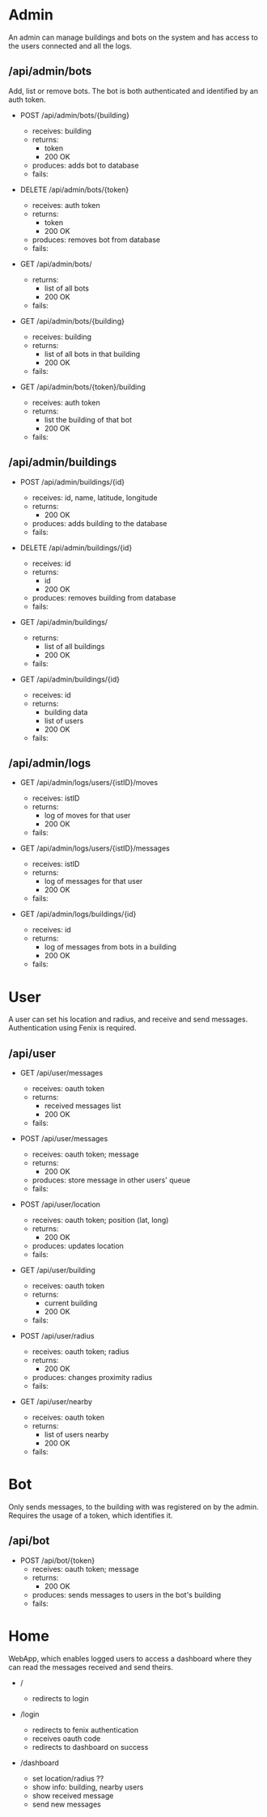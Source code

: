 # Admin

An admin can manage buildings and bots on the system and has
access to the users connected and all the logs.

## /api/admin/bots

Add, list or remove bots. The bot is both authenticated
and identified by an auth token.

- POST /api/admin/bots/{building}
    - receives: building
    - returns:
        - token
        - 200 OK
    - produces: adds bot to database
    - fails:

- DELETE /api/admin/bots/{token}
    - receives: auth token
    - returns:
        - token
        - 200 OK
    - produces: removes bot from database
    - fails:

- GET /api/admin/bots/
    - returns:
        - list of all bots
        - 200 OK
    - fails:

- GET /api/admin/bots/{building}
    - receives: building
    - returns:
        - list of all bots in that building
        - 200 OK
    - fails:

- GET /api/admin/bots/{token}/building
    - receives: auth token
    - returns:
        - list the building of that bot
        - 200 OK
    - fails:

## /api/admin/buildings

- POST /api/admin/buildings/{id}
    - receives: id, name, latitude, longitude
    - returns:
        - 200 OK
    - produces: adds building to the database
    - fails:

- DELETE /api/admin/buildings/{id}
    - receives: id
    - returns:
        - id
        - 200 OK
    - produces: removes building from database
    - fails:

- GET /api/admin/buildings/
    - returns:
        - list of all buildings
        - 200 OK
    - fails:

- GET /api/admin/buildings/{id}
    - receives: id
    - returns:
        - building data
        - list of users
        - 200 OK
    - fails:

## /api/admin/logs

- GET /api/admin/logs/users/{istID}/moves
    - receives: istID
    - returns:
        - log of moves for that user
        - 200 OK
    - fails:

- GET /api/admin/logs/users/{istID}/messages
    - receives: istID
    - returns:
        - log of messages for that user
        - 200 OK
    - fails:

- GET /api/admin/logs/buildings/{id}
    - receives: id
    - returns:
        - log of messages from bots in a building
        - 200 OK
    - fails:


# User

A user can set his location and radius, and receive and
send messages. Authentication using Fenix is required.

## /api/user

- GET /api/user/messages
    - receives: oauth token
    - returns:
        - received messages list
        - 200 OK
    - fails:

- POST /api/user/messages
    - receives: oauth token; message
    - returns:
        - 200 OK
    - produces: store message in other users' queue
    - fails:

- POST /api/user/location
    - receives: oauth token; position (lat, long)
    - returns:
        - 200 OK
    - produces: updates location
    - fails:

- GET /api/user/building
    - receives: oauth token
    - returns:
        - current building
        - 200 OK
    - fails:

- POST /api/user/radius
    - receives: oauth token; radius
    - returns:
        - 200 OK
    - produces: changes proximity radius
    - fails:

- GET /api/user/nearby
    - receives: oauth token
    - returns:
        - list of users nearby
        - 200 OK
    - fails:


# Bot

Only sends messages, to the building with was registered on
by the admin. Requires the usage of a token, which identifies
it.

## /api/bot

- POST /api/bot/{token}
    - receives: oauth token; message
    - returns:
        - 200 OK
    - produces: sends messages to users in the bot's building
    - fails:


# Home

WebApp, which enables logged users to access a dashboard where
they can read the messages received and send theirs.

- /
    - redirects to login

- /login
    - redirects to fenix authentication
    - receives oauth code
    - redirects to dashboard on success

- /dashboard
    - set location/radius ??
    - show info: building, nearby users
    - show received message
    - send new messages
